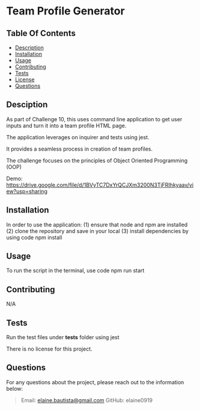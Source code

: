 # Team Profile Generator 

  ## Table Of Contents

  * [Description](#description)
  * [Installation](#installation)
  * [Usage](#usage)
  * [Contributing](#credits)
  * [Tests](#test)
  * [License](#license)
  * [Questions](#questions)
   
  ## Desciption

  As part of Challenge 10, this uses command line application to get user inputs and turn it into a team profile HTML page.

  The application leverages on inquirer and tests using jest. 

  It provides a seamless process in creation of team profiles.

  The challenge focuses on the principles of Object Oriented Programming (OOP)

  Demo: https://drive.google.com/file/d/1BVyTC7DxYrQCJXm3200N3TjFRIhkyaav/view?usp=sharing

  ## Installation

  In order to use the application: 
  (1) ensure that node and npm are installed 
  (2) clone the repository and  save in your local 
  (3) install dependencies by using code npm install

  ## Usage

  To run the script in the terminal, use code npm run start

  ## Contributing

  N/A

  ## Tests

  Run the test files under __tests__ folder using jest

  There is no license for this project.

  ## Questions

  For any questions about the project, please reach out to the information below:
  > Email: elaine.bautista@gmail.com
  > GitHub: elaine0919

